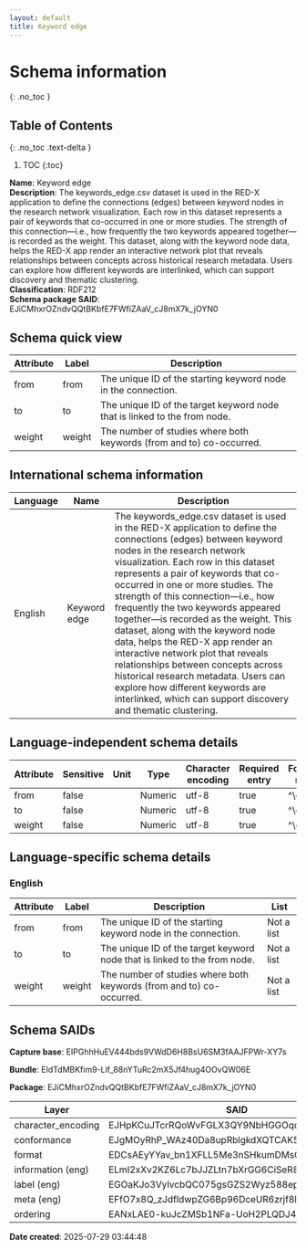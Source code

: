 ```yaml
---
layout: default  
title: Keyword edge  
---
```


# Schema information
{: .no_toc }

## Table of Contents
{: .no_toc .text-delta }

1. TOC
{:toc}

**Name**: Keyword edge  
**Description**: The keywords_edge.csv dataset is used in the RED-X application to define the connections (edges) between keyword nodes in the research network visualization. Each row in this dataset represents a pair of keywords that co-occurred in one or more studies. The strength of this connection—i.e., how frequently the two keywords appeared together—is recorded as the weight. This dataset, along with the keyword node data, helps the RED-X app render an interactive network plot that reveals relationships between concepts across historical research metadata. Users can explore how different keywords are interlinked, which can support discovery and thematic clustering.  
**Classification**: RDF212  
**Schema package SAID**: EJiCMhxrOZndvQQtBKbfE7FWfiZAaV_cJ8mX7k_jOYN0  

## Schema quick view

| Attribute | Label | Description |
| --- | --- | --- |
| from | from | The unique ID of the starting keyword node in the connection. |
| to | to | The unique ID of the target keyword node that is linked to the from node. |
| weight | weight | The number of studies where both keywords (from and to) co-occurred. |

## International schema information

| Language | Name | Description |
| --- | --- | --- |
| English | Keyword edge | The keywords_edge.csv dataset is used in the RED-X application to define the connections (edges) between keyword nodes in the research network visualization. Each row in this dataset represents a pair of keywords that co-occurred in one or more studies. The strength of this connection—i.e., how frequently the two keywords appeared together—is recorded as the weight. This dataset, along with the keyword node data, helps the RED-X app render an interactive network plot that reveals relationships between concepts across historical research metadata. Users can explore how different keywords are interlinked, which can support discovery and thematic clustering. |

## Language-independent schema details

| Attribute | Sensitive | Unit | Type | Character encoding | Required entry | Format rule |
| --- | --- | --- | --- | --- | --- | --- |
| from | false |  | Numeric | utf-8 | true | ^\\d\+$ |
| to | false |  | Numeric | utf-8 | true | ^\\d\+$ |
| weight | false |  | Numeric | utf-8 | true | ^\\d\+$ |

## Language-specific schema details

### English

| Attribute | Label | Description | List |
| --- | --- | --- | --- |
| from | from | The unique ID of the starting keyword node in the connection. | Not a list |
| to | to | The unique ID of the target keyword node that is linked to the from node. | Not a list |
| weight | weight | The number of studies where both keywords (from and to) co-occurred. | Not a list |

## Schema SAIDs

**Capture base**: EIPGhhHuEV444bds9VWdD6H8BsU6SM3fAAJFPWr-XY7s

**Bundle**: EIdTdMBKfim9-Lif_88nYTuRc2mX5Jf4hug4OOvQW06E

**Package**: EJiCMhxrOZndvQQtBKbfE7FWfiZAaV_cJ8mX7k_jOYN0

| Layer | SAID | Type |
| --- | --- | --- |
| character_encoding | EJHpKCuJTcrRQoWvFGLX3QY9NbHGGOqo3YyAA2K86zkI | spec/overlays/character_encoding/1.1 |
| conformance | EJgMOyRhP_WAz40Da8upRblgkdXQTCAK54yFTzY2-qZF | spec/overlays/conformance/1.1 |
| format | EDCsAEyYYav_bn1XFLL5Me3nSHkumDMsOc089rphbT0I | spec/overlays/format/1.1 |
| information (eng) | ELmI2xXv2KZ6Lc7bJJZLtn7bXrGG6CiSeR8FTNUIJFSD | spec/overlays/information/1.1 |
| label (eng) | EGOaKJo3VylvcbQC075gsGZS2Wyz588epNBTYAhifNgT | spec/overlays/label/1.1 |
| meta (eng) | EFfO7x8Q_zJdfldwpZG6Bp96DceUR6zrjf8lgtPLxHoT | spec/overlays/meta/1.1 |
| ordering | EANxLAE0-kuJcZMSb1NFa-UoH2PLQDJ4gstD4TeAlLYt | community/overlays/adc/ordering/1.1 |

**Date created**: 2025-07-29 03:44:48

